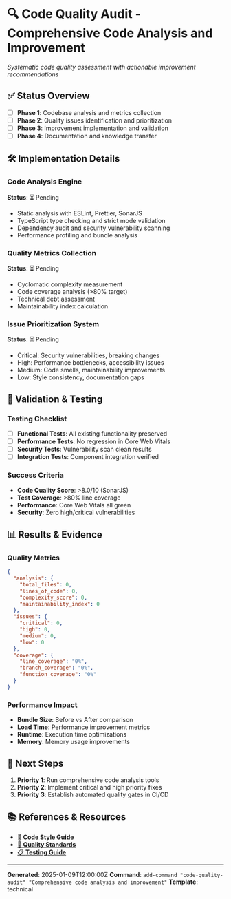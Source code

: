 # 🔍 Code Quality Audit - Comprehensive Code Analysis and Improvement

*Systematic code quality assessment with actionable improvement recommendations*

## ✅ Status Overview
- [ ] **Phase 1**: Codebase analysis and metrics collection
- [ ] **Phase 2**: Quality issues identification and prioritization  
- [ ] **Phase 3**: Improvement implementation and validation
- [ ] **Phase 4**: Documentation and knowledge transfer

## 🛠️ Implementation Details

### Code Analysis Engine
**Status**: ⏳ Pending
- Static analysis with ESLint, Prettier, SonarJS
- TypeScript type checking and strict mode validation
- Dependency audit and security vulnerability scanning
- Performance profiling and bundle analysis

### Quality Metrics Collection
**Status**: ⏳ Pending
- Cyclomatic complexity measurement
- Code coverage analysis (>80% target)
- Technical debt assessment
- Maintainability index calculation

### Issue Prioritization System
**Status**: ⏳ Pending
- Critical: Security vulnerabilities, breaking changes
- High: Performance bottlenecks, accessibility issues
- Medium: Code smells, maintainability improvements
- Low: Style consistency, documentation gaps

## 🧪 Validation & Testing

### Testing Checklist
- [ ] **Functional Tests**: All existing functionality preserved
- [ ] **Performance Tests**: No regression in Core Web Vitals
- [ ] **Security Tests**: Vulnerability scan clean results
- [ ] **Integration Tests**: Component integration verified

### Success Criteria
- **Code Quality Score**: >8.0/10 (SonarJS)
- **Test Coverage**: >80% line coverage
- **Performance**: Core Web Vitals all green
- **Security**: Zero high/critical vulnerabilities

## 📊 Results & Evidence

### Quality Metrics
```json
{
  "analysis": {
    "total_files": 0,
    "lines_of_code": 0,
    "complexity_score": 0,
    "maintainability_index": 0
  },
  "issues": {
    "critical": 0,
    "high": 0,
    "medium": 0,
    "low": 0
  },
  "coverage": {
    "line_coverage": "0%",
    "branch_coverage": "0%",
    "function_coverage": "0%"
  }
}
```

### Performance Impact
- **Bundle Size**: Before vs After comparison
- **Load Time**: Performance improvement metrics
- **Runtime**: Execution time optimizations
- **Memory**: Memory usage improvements

## 🚀 Next Steps

1. **Priority 1**: Run comprehensive code analysis tools
2. **Priority 2**: Implement critical and high priority fixes
3. **Priority 3**: Establish automated quality gates in CI/CD

## 📚 References & Resources

- [📖 **Code Style Guide**](./CLAUDE.md)
- [🔧 **Quality Standards**](./docs/SYSTEM_ARCHITECTURE.md)
- [📋 **Testing Guide**](./docs/TESTING_GUIDE.md)

---

**Generated**: 2025-01-09T12:00:00Z
**Command**: `add-command "code-quality-audit" "Comprehensive code analysis and improvement"`
**Template**: technical
